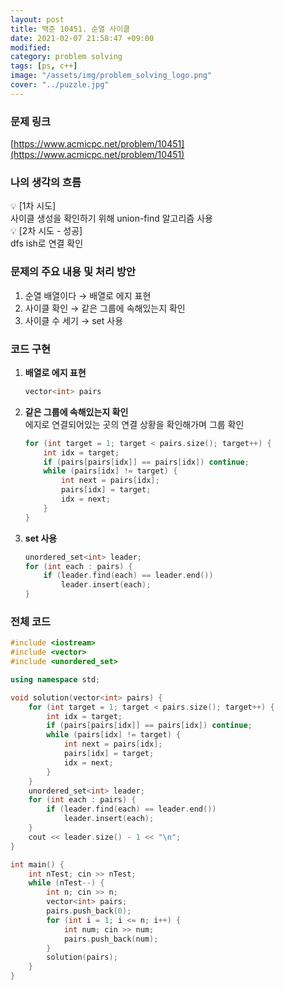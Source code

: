 ```yaml
---
layout: post
title: 백준 10451. 순열 사이클
date: 2021-02-07 21:58:47 +09:00
modified: 
category: problem solving
tags: [ps, c++]
image: "/assets/img/problem_solving_logo.png"
cover: "../puzzle.jpg"
---
```


### 문제 링크
[https://www.acmicpc.net/problem/10451](https://www.acmicpc.net/problem/10451)

### 나의 생각의 흐름
💡 [1차 시도]<br>
    사이클 생성을 확인하기 위해 union-find 알고리즘 사용<br>
💡 [2차 시도 - 성공]<br> 
    dfs ish로 연결 확인<br>


### 문제의 주요 내용 및 처리 방안
1. 순열 배열이다 → 배열로 에지 표현
1. 사이클 확인 → 같은 그룹에 속해있는지 확인
1. 사이클 수 세기 → set 사용

### 코드 구현 
1. **배열로 에지 표현**
    ```c++
    vector<int> pairs
    ```
1. **같은 그룹에 속해있는지 확인**<br>
    에지로 연결되어있는 곳의 연결 상황을 확인해가며 그룹 확인
    ```c++
    for (int target = 1; target < pairs.size(); target++) {
        int idx = target;
        if (pairs[pairs[idx]] == pairs[idx]) continue;
        while (pairs[idx] != target) {
            int next = pairs[idx];
            pairs[idx] = target;
            idx = next;
        }
    }
    ```
1. **set 사용**
    ```c++
    unordered_set<int> leader;
    for (int each : pairs) {
        if (leader.find(each) == leader.end())
            leader.insert(each);
    }
    ```

### 전체 코드
```c++
#include <iostream>
#include <vector>
#include <unordered_set>

using namespace std;

void solution(vector<int> pairs) {
    for (int target = 1; target < pairs.size(); target++) {
        int idx = target;
        if (pairs[pairs[idx]] == pairs[idx]) continue;
        while (pairs[idx] != target) {
            int next = pairs[idx];
            pairs[idx] = target;
            idx = next;
        }
    }
    unordered_set<int> leader;
    for (int each : pairs) {
        if (leader.find(each) == leader.end())
            leader.insert(each);
    }
    cout << leader.size() - 1 << "\n";
}

int main() {
    int nTest; cin >> nTest;
    while (nTest--) {
        int n; cin >> n;
        vector<int> pairs;
        pairs.push_back(0);
        for (int i = 1; i <= n; i++) {
            int num; cin >> num;
            pairs.push_back(num);
        }
        solution(pairs);
    }
}
```




